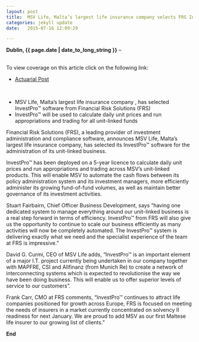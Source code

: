 ```yaml
---
layout: post
title:  MSV Life, Malta’s largest life insurance company selects FRS Invest|Pro™ software for the administration of its entire unit-linked business 
categories: jekyll update
date:   2015-07-16 12:09:29

---
```


**Dublin, {{ page.date | date_to_long_string }}** –

<br>
To view coverage on this article click on the following link:

* [Actuarial Post](http://www.actuarialpost.co.uk/article/msv-life-selects-frs-invest%7Cpro%E2%84%A2-for-unit-linked-business-8217.htm) 

<br>

- MSV Life, Malta’s largest life insurance company , has selected InvestPro™ software from Financial Risk Solutions (FRS) 
- InvestPro™ will be used to calculate daily unit prices and run appropriations and trading for all unit-linked funds


Financial Risk Solutions (FRS), a leading   provider of investment administration and compliance software, announces MSV Life, Malta’s largest life insurance company, has selected its InvestPro™ software for the administration of its unit-linked business.
 
InvestPro™ has been deployed on a 5-year licence to calculate daily unit prices and run appropriations and trading across MSV’s unit-linked products.  This will enable MSV to automate the cash flows between its policy administration system and its investment managers, more efficiently administer its growing fund-of-fund volumes, as well as maintain better governance of its investment activities. 

Stuart Fairbairn, Chief Officer Business Development, says “having one dedicated system to manage everything around our unit-linked business is a real step forward in terms of efficiency. InvestPro™ from FRS will also give us the opportunity to continue to scale our business efficiently as many activities will now be completely automated. The InvestPro™ system is delivering exactly what we need and the specialist experience of the team at FRS is impressive.” 

David G. Curmi, CEO of MSV Life adds, “InvestPro™ is an important element of a major I.T. project currently being undertaken in our company together with MAPFRE, CSI and Allfinanz (from Munich Re) to create a network of interconnecting systems which is expected to revolutionise the way we have been doing business. This will enable us to offer superior levels of service to our customers”. 

Frank Carr, CMO at FRS comments, “InvestPro™ continues to attract life companies positioned for growth across Europe, FRS is focused on meeting the needs of insurers in a market currently concentrated on solvency II readiness for next January. We are proud to add MSV as our first Maltese life insurer to our growing list of clients.” 

**End**


